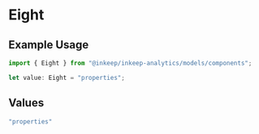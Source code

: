 # Eight

## Example Usage

```typescript
import { Eight } from "@inkeep/inkeep-analytics/models/components";

let value: Eight = "properties";
```

## Values

```typescript
"properties"
```